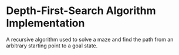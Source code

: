 Depth-First-Search Algorithm Implementation
============================================
A recursive algorithm used to solve a maze and find the path from an arbitrary starting point to a goal state.
